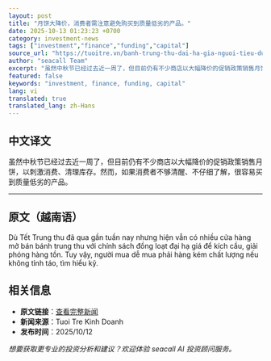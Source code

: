 ```yaml
---
layout: post
title: "月饼大降价，消费者需注意避免购买到质量低劣的产品。"
date: 2025-10-13 01:23:23 +0700
category: investment-news
tags: ["investment","finance","funding","capital"]
source_url: "https://tuoitre.vn/banh-trung-thu-dai-ha-gia-nguoi-tieu-dung-can-luu-y-de-tranh-hang-kem-chat-luong-20251012211009048.htm"
author: "seacall Team"
excerpt: "虽然中秋节已经过去近一周了，但目前仍有不少商店以大幅降价的促销政策销售月饼，以刺激消费、清理库存。然而，如果消费者不够清醒、不仔细了解，很容易买到质量低劣的产品。..."
featured: false
keywords: "investment, finance, funding, capital"
lang: vi
translated: true
translated_lang: zh-Hans
---
```


## 中文译文

虽然中秋节已经过去近一周了，但目前仍有不少商店以大幅降价的促销政策销售月饼，以刺激消费、清理库存。然而，如果消费者不够清醒、不仔细了解，很容易买到质量低劣的产品。

---

## 原文（越南语）

Dù Tết Trung thu đã qua gần tuần nay nhưng hiện vẫn có nhiều cửa hàng mở bán bánh trung thu với chính sách đồng loạt đại hạ giá để kích cầu, giải phóng hàng tồn. Tuy vậy, người mua dễ mua phải hàng kém chất lượng nếu không tỉnh táo, tìm hiểu kỹ.

## 相关信息

- **原文链接**：[查看完整新闻](https://tuoitre.vn/banh-trung-thu-dai-ha-gia-nguoi-tieu-dung-can-luu-y-de-tranh-hang-kem-chat-luong-20251012211009048.htm)
- **新闻来源**：Tuoi Tre Kinh Doanh
- **发布时间**：2025/10/12

*想要获取更专业的投资分析和建议？欢迎体验 seacall AI 投资顾问服务。*